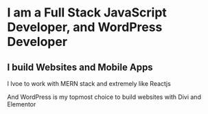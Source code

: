 # I am a Full Stack JavaScript Developer, and WordPress Developer
## I build Websites and Mobile Apps
I lvoe to work with MERN stack and extremely like Reactjs 

And WordPress is my topmost choice to build websites with Divi and Elementor 
